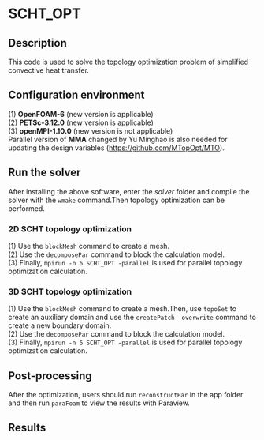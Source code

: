 # SCHT_OPT
## Description
This code is used to solve the topology optimization problem of simplified convective heat transfer.
## Configuration environment
(1) **OpenFOAM-6** (new version is applicable)  
(2) **PETSc-3.12.0** (new version is applicable)  
(3) **openMPI-1.10.0** (new version is not applicable)  
Parallel version of **MMA** changed by Yu Minghao  is also needed for updating the design variables (https://github.com/MTopOpt/MTO).
## Run the solver
After installing the above software, enter the _solver_ folder and compile the solver with the `wmake` command.Then topology optimization can be performed.  
### 2D SCHT topology optimization
(1) Use the `blockMesh` command to create a mesh.  
(2) Use the `decomposePar` command to block the calculation model.  
(3) Finally, `mpirun -n 6 SCHT_OPT -parallel` is used for parallel topology optimization calculation.
### 3D SCHT topology optimization
(1) Use the `blockMesh` command to create a mesh.Then, use `topoSet` to create an auxiliary domain and use the `createPatch -overwrite` command to create a new boundary domain.  
(2) Use the `decomposePar` command to block the calculation model.  
(3) Finally, `mpirun -n 6 SCHT_OPT -parallel` is used for parallel topology optimization calculation.
## Post-processing
After the optimization, users should run `reconstructPar` in the app folder and then run `paraFoam` to view the results with Paraview.
## Results
